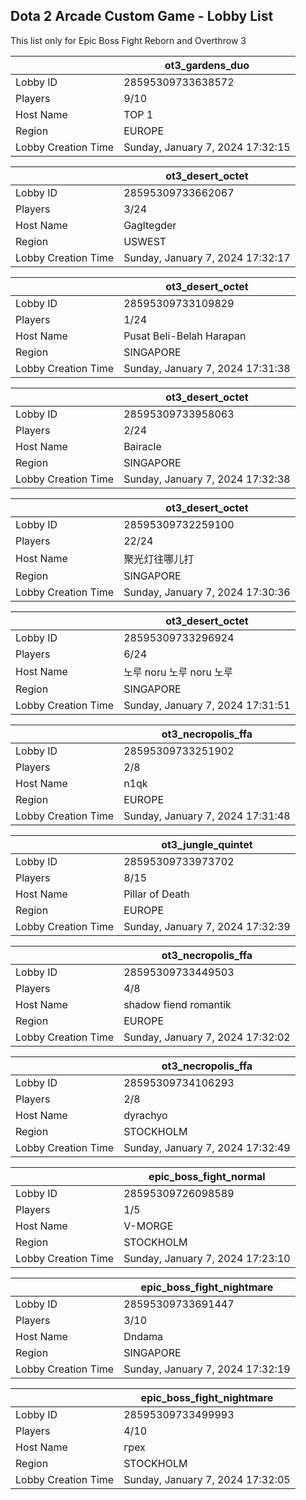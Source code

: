 ## Dota 2 Arcade Custom Game - Lobby List

This list only for Epic Boss Fight Reborn and Overthrow 3

|  | ot3_gardens_duo |
| ------ | ------ |
| Lobby ID | 28595309733638572 |
| Players | 9/10 |
| Host Name | TOP 1 |
| Region | EUROPE |
| Lobby Creation Time | Sunday, January 7, 2024 17:32:15 |


|  | ot3_desert_octet |
| ------ | ------ |
| Lobby ID | 28595309733662067 |
| Players | 3/24 |
| Host Name | Gagltegder |
| Region | USWEST |
| Lobby Creation Time | Sunday, January 7, 2024 17:32:17 |


|  | ot3_desert_octet |
| ------ | ------ |
| Lobby ID | 28595309733109829 |
| Players | 1/24 |
| Host Name | Pusat Beli-Belah Harapan |
| Region | SINGAPORE |
| Lobby Creation Time | Sunday, January 7, 2024 17:31:38 |


|  | ot3_desert_octet |
| ------ | ------ |
| Lobby ID | 28595309733958063 |
| Players | 2/24 |
| Host Name | Bairacle |
| Region | SINGAPORE |
| Lobby Creation Time | Sunday, January 7, 2024 17:32:38 |


|  | ot3_desert_octet |
| ------ | ------ |
| Lobby ID | 28595309732259100 |
| Players | 22/24 |
| Host Name | 聚光灯往哪儿打 |
| Region | SINGAPORE |
| Lobby Creation Time | Sunday, January 7, 2024 17:30:36 |


|  | ot3_desert_octet |
| ------ | ------ |
| Lobby ID | 28595309733296924 |
| Players | 6/24 |
| Host Name | 노루 noru 노루 noru 노루 |
| Region | SINGAPORE |
| Lobby Creation Time | Sunday, January 7, 2024 17:31:51 |


|  | ot3_necropolis_ffa |
| ------ | ------ |
| Lobby ID | 28595309733251902 |
| Players | 2/8 |
| Host Name | n1qk |
| Region | EUROPE |
| Lobby Creation Time | Sunday, January 7, 2024 17:31:48 |


|  | ot3_jungle_quintet |
| ------ | ------ |
| Lobby ID | 28595309733973702 |
| Players | 8/15 |
| Host Name | Pillar of Death |
| Region | EUROPE |
| Lobby Creation Time | Sunday, January 7, 2024 17:32:39 |


|  | ot3_necropolis_ffa |
| ------ | ------ |
| Lobby ID | 28595309733449503 |
| Players | 4/8 |
| Host Name | shadow fiend romantik |
| Region | EUROPE |
| Lobby Creation Time | Sunday, January 7, 2024 17:32:02 |


|  | ot3_necropolis_ffa |
| ------ | ------ |
| Lobby ID | 28595309734106293 |
| Players | 2/8 |
| Host Name | dyrachyo |
| Region | STOCKHOLM |
| Lobby Creation Time | Sunday, January 7, 2024 17:32:49 |


|  | epic_boss_fight_normal |
| ------ | ------ |
| Lobby ID | 28595309726098589 |
| Players | 1/5 |
| Host Name | V-MORGE |
| Region | STOCKHOLM |
| Lobby Creation Time | Sunday, January 7, 2024 17:23:10 |


|  | epic_boss_fight_nightmare |
| ------ | ------ |
| Lobby ID | 28595309733691447 |
| Players | 3/10 |
| Host Name | Dndama |
| Region | SINGAPORE |
| Lobby Creation Time | Sunday, January 7, 2024 17:32:19 |


|  | epic_boss_fight_nightmare |
| ------ | ------ |
| Lobby ID | 28595309733499993 |
| Players | 4/10 |
| Host Name | грех |
| Region | STOCKHOLM |
| Lobby Creation Time | Sunday, January 7, 2024 17:32:05 |


